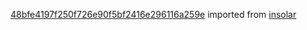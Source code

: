 [48bfe4197f250f726e90f5bf2416e296116a259e](https://github.com/insolar/insolar/commit/48bfe4197f250f726e90f5bf2416e296116a259e) imported from [insolar](https://github.com/insolar/insolar)
